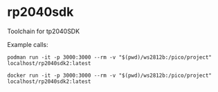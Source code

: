 # rp2040sdk
Toolchain for tp2040SDK

Example calls:

`podman run -it -p 3000:3000 --rm -v "$(pwd)/ws2812b:/pico/project"  localhost/rp2040sdk2:latest`

`docker run -it -p 3000:3000 --rm -v "$(pwd)/ws2812b:/pico/project"  localhost/rp2040sdk2:latest`
